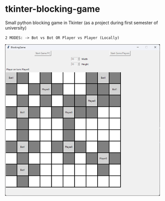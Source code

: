 # tkinter-blocking-game
Small python blocking game in Tkinter (as a project during first semester of university)

`
2 MODES:
-> Bot vs Bot OR Player vs Player (Locally)
`

![BlockingGame Screenshot](1.PNG)
